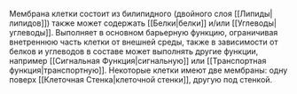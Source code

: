 Мембрана клетки состоит из билипидного (двойного слоя [[Липиды|липидов]]) также может содержать [[Белки|белки]] и/или [[Углеводы|углеводы]]. Выполняет в основном барьерную функцию, ограничивая внетреннюю часть клетки от внешней среды, также в зависимости от белков и углеводов в составе может выполнять другие функции, например [[Сигнальная Функция|сигнальную]] или [[Транспортная функция|транспортную]]. Некоторые клетки имеют две мембраны: одну поверх [[Клеточная Стенка|клеточной стенки]], другую под стенкой.